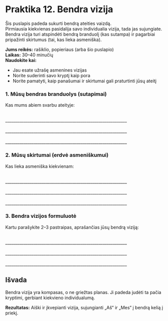 # Praktika 12. Bendra vizija

Šis puslapis padeda sukurti bendrą ateities vaizdą.<br/>
Pirmiausia kiekvienas pasidalija savo individualia vizija, tada jas sujungiate.<br/>
Bendra vizija turi atspindėti bendrą branduolį (kas sutampa) ir pagarbiai pripažinti skirtumus (tai, kas lieka asmeniška).

**Jums reikės:** rašiklio, popieriaus (arba šio puslapio)<br/>
**Laikas:** 30–40 minučių<br/>
**Naudokite kai:**

- Jau esate užrašę asmenines vizijas
- Norite suderinti savo kryptį kaip pora
- Norite pamatyti, kaip panašumai ir skirtumai gali praturtinti jūsų ateitį

### 1. Mūsų bendras branduolys (sutapimai)

Kas mums abiem svarbu ateityje:

<br/>
____________________________________________________________
<br/><br/>
____________________________________________________________
<br/><br/>
____________________________________________________________

### 2. Mūsų skirtumai (erdvė asmeniškumui)

Kas lieka asmeniška kiekvienam:

<br/>
____________________________________________________________
<br/><br/>
____________________________________________________________
<br/><br/>
____________________________________________________________

### 3. Bendra vizijos formuluotė

Kartu parašykite 2–3 pastraipas, aprašančias jūsų bendrą viziją:

<br/>
____________________________________________________________
<br/><br/>
____________________________________________________________
<br/><br/>
____________________________________________________________

## Išvada

Bendra vizija yra kompasas, o ne griežtas planas.
Ji padeda judėti ta pačia kryptimi, gerbiant kiekvieno individualumą.

**Rezultatas:** Aiški ir įkvepianti vizija, sujungianti „Aš“ ir „Mes“ į bendrą kelią į priekį.

